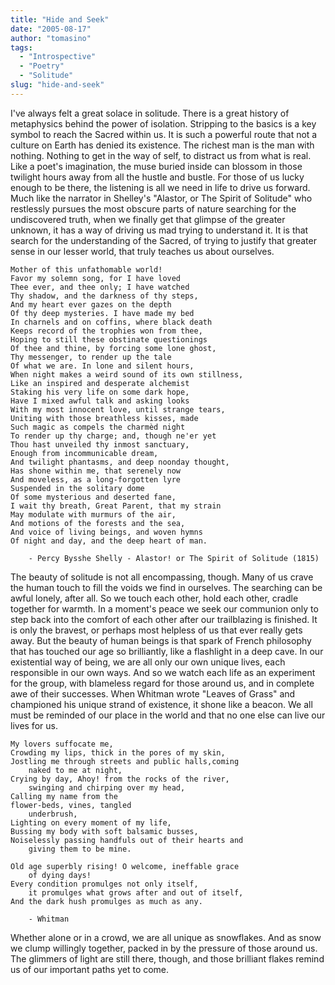 ```yaml
---
title: "Hide and Seek"
date: "2005-08-17"
author: "tomasino"
tags:
  - "Introspective"
  - "Poetry"
  - "Solitude"
slug: "hide-and-seek"
---
```


I've always felt a great solace in solitude. There is a great history of
metaphysics behind the power of isolation. Stripping to the basics is a
key symbol to reach the Sacred within us. It is such a powerful route
that not a culture on Earth has denied its existence. The richest man is
the man with nothing. Nothing to get in the way of self, to distract us
from what is real. Like a poet's imagination, the muse buried inside can
blossom in those twilight hours away from all the hustle and bustle. For
those of us lucky enough to be there, the listening is all we need in
life to drive us forward. Much like the narrator in Shelley's "Alastor,
or The Spirit of Solitude" who restlessly pursues the most obscure parts
of nature searching for the undiscovered truth, when we finally get that
glimpse of the greater unknown, it has a way of driving us mad trying to
understand it. It is that search for the understanding of the Sacred, of
trying to justify that greater sense in our lesser world, that truly
teaches us about ourselves.

```text
Mother of this unfathomable world!
Favor my solemn song, for I have loved
Thee ever, and thee only; I have watched
Thy shadow, and the darkness of thy steps,
And my heart ever gazes on the depth
Of thy deep mysteries. I have made my bed
In charnels and on coffins, where black death
Keeps record of the trophies won from thee,
Hoping to still these obstinate questionings
Of thee and thine, by forcing some lone ghost,
Thy messenger, to render up the tale
Of what we are. In lone and silent hours,
When night makes a weird sound of its own stillness,
Like an inspired and desperate alchemist
Staking his very life on some dark hope,
Have I mixed awful talk and asking looks
With my most innocent love, until strange tears,
Uniting with those breathless kisses, made
Such magic as compels the charmèd night
To render up thy charge; and, though ne'er yet
Thou hast unveiled thy inmost sanctuary,
Enough from incommunicable dream,
And twilight phantasms, and deep noonday thought,
Has shone within me, that serenely now
And moveless, as a long-forgotten lyre
Suspended in the solitary dome
Of some mysterious and deserted fane,
I wait thy breath, Great Parent, that my strain
May modulate with murmurs of the air,
And motions of the forests and the sea,
And voice of living beings, and woven hymns
Of night and day, and the deep heart of man.

    - Percy Bysshe Shelly - Alastor! or The Spirit of Solitude (1815)
```

The beauty of solitude is not all encompassing, though. Many of us crave
the human touch to fill the voids we find in ourselves. The searching
can be awful lonely, after all. So we touch each other, hold each other,
cradle together for warmth. In a moment's peace we seek our communion
only to step back into the comfort of each other after our trailblazing
is finished. It is only the bravest, or perhaps most helpless of us that
ever really gets away. But the beauty of human beings is that spark of
French philosophy that has touched our age so brilliantly, like a
flashlight in a deep cave. In our existential way of being, we are all
only our own unique lives, each responsible in our own ways. And so we
watch each life as an experiment for the group, with blameless regard
for those around us, and in complete awe of their successes. When
Whitman wrote "Leaves of Grass" and championed his unique strand of
existence, it shone like a beacon. We all must be reminded of our place
in the world and that no one else can live our lives for us.

```text
My lovers suffocate me,
Crowding my lips, thick in the pores of my skin,
Jostling me through streets and public halls,coming
    naked to me at night,
Crying by day, Ahoy! from the rocks of the river,
    swinging and chirping over my head,
Calling my name from the
flower-beds, vines, tangled
    underbrush,
Lighting on every moment of my life,
Bussing my body with soft balsamic busses,
Noiselessly passing handfuls out of their hearts and
    giving them to be mine.

Old age superbly rising! O welcome, ineffable grace
    of dying days!
Every condition promulges not only itself,
    it promulges what grows after and out of itself,
And the dark hush promulges as much as any.

    - Whitman
```

Whether alone or in a crowd, we are all unique as snowflakes. And as
snow we clump willingly together, packed in by the pressure of those
around us. The glimmers of light are still there, though, and those
brilliant flakes remind us of our important paths yet to come.
